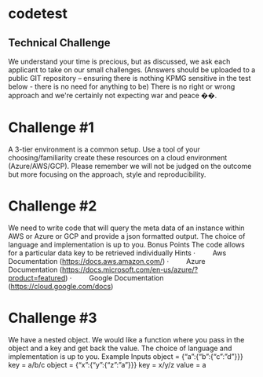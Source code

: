 # codetest
## Technical Challenge

We understand your time is precious, but as discussed, we ask each applicant to take on our
small challenges.
(Answers should be uploaded to a public GIT repository – ensuring there is nothing KPMG
sensitive in the test below - there is no need for anything to be)
There is no right or wrong approach and we&#39;re certainly not expecting war and peace ��.
 
# Challenge #1
A 3-tier environment is a common setup. Use a tool of your choosing/familiarity create these
resources on a cloud environment (Azure/AWS/GCP). Please remember we will not be judged
on the outcome but more focusing on the approach, style and reproducibility.
 
# Challenge #2
We need to write code that will query the meta data of an instance within AWS or Azure or GCP
and provide a json formatted output.
The choice of language and implementation is up to you.
Bonus Points
The code allows for a particular data key to be retrieved individually
Hints
·         Aws Documentation (https://docs.aws.amazon.com/)
·         Azure Documentation (https://docs.microsoft.com/en-us/azure/?product=featured)
·         Google Documentation (https://cloud.google.com/docs)
 
# Challenge #3
We have a nested object. We would like a function where you pass in the object and a key and
get back the value.
The choice of language and implementation is up to you.
Example Inputs
object = {“a”:{“b”:{“c”:”d”}}}
key = a/b/c
object = {“x”:{“y”:{“z”:”a”}}}
key = x/y/z
value = a
